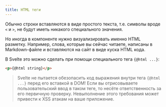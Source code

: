 ```yaml
---
title: HTML теги
---
```


Обычно строки вставляются в виде простого текста, т.е. символы вроде `<` и `>`, не будут иметь никакого специального значения.

Но иногда в компоненте нужно визуализировать именно HTML разметку. Например, слова, которые вы сейчас читаете, написаны в Markdown-файле и вставляются на сайт в виде куска HTML кода.

В Svelte это можно сделать при помощи специального тега `{@html ...}`:

```html
<p>{@html string}</p>
```

> Svelte не пытается обезопасить код выражения внутри тега `{@html ...}` перед его вставкой в DOM! Если вы отрисовываете пользовательский ввод в таком теге, то несёте ответственность за его первичную проверку. Невыполнение этого требования может привести к XSS атакам на ваше приложение.